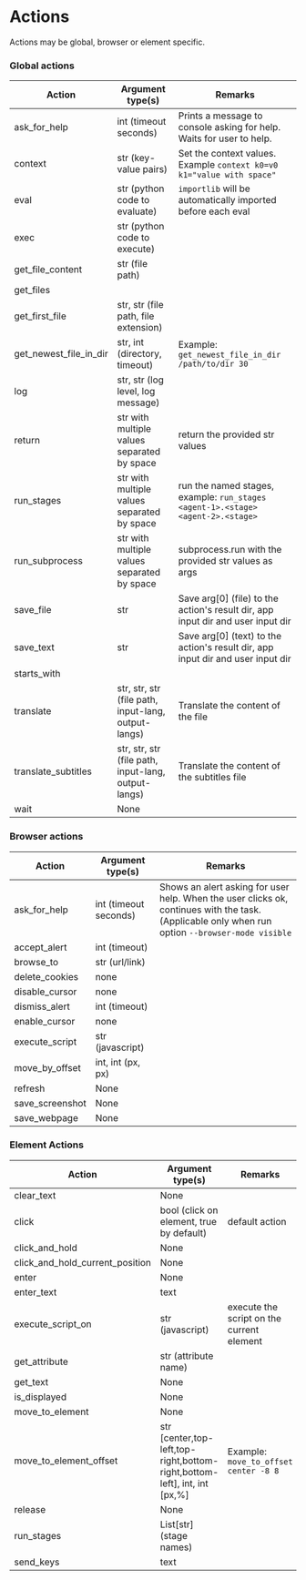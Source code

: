# Actions

Actions may be global, browser or element specific.

### Global actions

| Action                 | Argument type(s)                                    | Remarks                                                                         |
|------------------------|-----------------------------------------------------|---------------------------------------------------------------------------------|
| ask_for_help           | int (timeout seconds)                               | Prints a message to console asking for help. Waits for user to help.            |
| context                | str (key-value pairs)                               | Set the context values. Example `context k0=v0 k1="value with space"`           |
| eval                   | str (python code to evaluate)                       | `importlib` will be automatically imported before each eval                     |
| exec                   | str (python code to execute)                        |                                                                                 |
| get_file_content       | str (file path)                                     |                                                                                 |
| get_files              |                                                     |                                                                                 |
| get_first_file         | str, str (file path, file extension)                |                                                                                 |
| get_newest_file_in_dir | str, int (directory, timeout)                       | Example: `get_newest_file_in_dir /path/to/dir 30`                               |
| log                    | str, str (log level, log message)                   |                                                                                 |
| return                 | str with multiple values separated by space         | return the provided str values                                                  |
| run_stages             | str with multiple values separated by space         | run the named stages, example: `run_stages <agent-1>.<stage> <agent-2>.<stage>` |
| run_subprocess         | str with multiple values separated by space         | subprocess.run with the provided str values as args                             |
| save_file              | str                                                 | Save arg[0] (file) to the action's result dir, app input dir and user input dir |
| save_text              | str                                                 | Save arg[0] (text) to the action's result dir, app input dir and user input dir |
| starts_with            |                                                     |                                                                                 |
| translate              | str, str, str (file path, input-lang, output-langs) | Translate the content of the file                                               |
| translate_subtitles    | str, str, str (file path, input-lang, output-langs) | Translate the content of the subtitles file                                     |
| wait                   | None                                                |                                                                                 |

### Browser actions

| Action          | Argument type(s)      | Remarks                                                                                                                                          |
|-----------------|-----------------------|--------------------------------------------------------------------------------------------------------------------------------------------------|
| ask_for_help    | int (timeout seconds) | Shows an alert asking for user help. When the user clicks ok, continues with the task. (Applicable only when run option `--browser-mode visible` | 
| accept_alert    | int (timeout)         |                                                                                                                                                  |
| browse_to       | str (url/link)        |                                                                                                                                                  |
| delete_cookies  | none                  |                                                                                                                                                  |
| disable_cursor  | none                  |                                                                                                                                                  |
| dismiss_alert   | int (timeout)         |                                                                                                                                                  |
| enable_cursor   | none                  |                                                                                                                                                  |
| execute_script  | str (javascript)      |                                                                                                                                                  |
| move_by_offset  | int, int (px, px)     |                                                                                                                                                  |
| refresh         | None                  |                                                                                                                                                  |
| save_screenshot | None                  |                                                                                                                                                  |
| save_webpage    | None                  |                                                                                                                                                  |

### Element Actions

| Action                          | Argument type(s)                                                          | Remarks                                   |
|---------------------------------|---------------------------------------------------------------------------|-------------------------------------------|
| clear_text                      | None                                                                      |                                           |
| click                           | bool (click on element, true by default)                                  | default action                            |
| click_and_hold                  | None                                                                      |                                           |
| click_and_hold_current_position | None                                                                      |                                           |
| enter                           | None                                                                      |                                           |
| enter_text                      | text                                                                      |                                           |
| execute_script_on               | str (javascript)                                                          | execute the script on the current element |
| get_attribute                   | str (attribute name)                                                      |                                           |
| get_text                        | None                                                                      |                                           |    
| is_displayed                    | None                                                                      |                                           |
| move_to_element                 | None                                                                      |                                           |
| move_to_element_offset          | str [center,top-left,top-right,bottom-right,bottom-left], int, int [px,%] | Example: `move_to_offset center -8 8`     |
| release                         | None                                                                      |                                           |
| run_stages                      | List[str] (stage names)                                                   |                                           |
| send_keys                       | text                                                                      |                                           |
